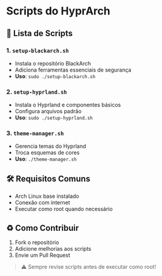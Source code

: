# Scripts do HyprArch

## 📜 Lista de Scripts

### 1. `setup-blackarch.sh`
- Instala o repositório BlackArch
- Adiciona ferramentas essenciais de segurança
- **Uso**: `sudo ./setup-blackarch.sh`

### 2. `setup-hyprland.sh`
- Instala o Hyprland e componentes básicos
- Configura arquivos padrão
- **Uso**: `sudo ./setup-hyprland.sh`

### 3. `theme-manager.sh`
- Gerencia temas do Hyprland
- Troca esquemas de cores
- **Uso**: `./theme-manager.sh`

## 🛠️ Requisitos Comuns
- Arch Linux base instalado
- Conexão com internet
- Executar como root quando necessário

## ♻️ Como Contribuir
1. Fork o repositório
2. Adicione melhorias aos scripts
3. Envie um Pull Request

> ⚠️ Sempre revise scripts antes de executar como root!